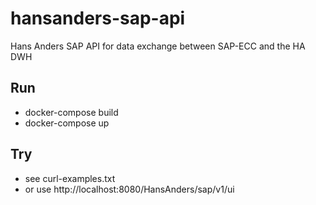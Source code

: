 # hansanders-sap-api
Hans Anders SAP API for data exchange between SAP-ECC and the HA DWH

## Run
* docker-compose build
* docker-compose up

## Try
* see curl-examples.txt
* or use http://localhost:8080/HansAnders/sap/v1/ui
